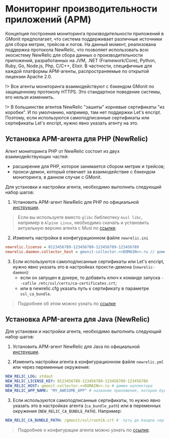 # Мониторинг производительности приложений (APM)
Концепция построения мониторинга производительности приложений в GMonit предполагает, что система поддерживает различные источники для сбора метрик, трейсов и логов. На данный момент, реализована поддержка протокола NewRelic, что позволяет использовать всю экосистему NewRelic для сбора данных о производительности приложений, разработанных на JVM, .NET (Framework/Core), Python, Ruby, Go, Node.js, Php, C/C++, Elixir. В частности, специфичные для каждой платформы APM-агенты, распространяемые по открытой лицензии Apache 2.0.

!> Все агенты мониторинга взаимодействуют с бэкендом GMonit по защищенному протоколу HTTPS. Это стандартное поведение системы, его нельзя измениить.

!> В большинстве агентов NewRelic "зашиты" корневые сертификаты "из коробки". И по умолчанию, например, там нет поддержки Let's encript. Поэтому, если используются самоподписанные сертификаты или сертификаты Let's encript, нужно явно указать агенту на это.

## Установка APM-агента для PHP (NewRelic)
Агент мониторинга PHP от NewRelic состоит из двух взаимодействующих частей:
* расширение для PHP, которое занимается сбором метрик и трейсов;
* прокси-демон, который отвечает за взаимодействие с бэкендом мониторинга, в данном случае с GMonit.

Для установки и настройки агента, необходимо выполнить следующий набор шагов:

1. Установить APM-агент NewRelic для PHP по официальной [инструкции](https://docs.newrelic.com/docs/apm/agents/php-agent/installation/php-agent-installation-overview).

> Если вы используете вместо `glibc` библиотеку `musl libc`, например в `Alpine Linux`, необходимо скачать и установить актуальную версию агента с Musl по [ссылке](https://download.newrelic.com/php_agent/release/).

2. Изменить настройки в конфигурационном файле `newrelic.ini`
```ini
newrelic.license = 0123456789-123456789-123456789-123456789
newrelic.daemon.collector_host = gmonit-collector.<<DOMAIN>>.ru // домен коллектора
```

3. Если используются самоподписанные сертификаты или Let's encript, нужно явно указать это в настройках проксти-демона (`newrelic-daemon`):
    * если он запущен в докере, то добавить ключ к команде запуска  `--cafile /etc/ssl/certs/ca-certificates.crt`;
    * или в newrelic.cfg указать путь к сертификату в параметре `ssl_ca_bundle`.

> Подробнее об этом можно узнать по [ссылке](https://docs.newrelic.com/docs/apm/agents/php-agent/configuration/proxy-daemon-newreliccfg-settings/#proxy-settings)

## Установка APM-агента для Java (NewRelic)
Для установки и настройки агента, необходимо выполнить следующий набор шагов:

1. Установить APM-агент NewRelic для Java по официальной [инструкции](https://docs.newrelic.com/install/java/).

2. Изменить настройки агента в конфигурационном файле `newrelic.yml` или через переменные окружения: 
```yaml
NEW_RELIC_LOG: stdout
NEW_RELIC_LICENSE_KEY: 0123456789-123456789-123456789-123456789
NEW_RELIC_HOST: gmonit-collector.<<DOMAIN>>.ru # домен коллектора
NEW_RELIC_APP_NAME: "MY_AWESOME_APP" # название приложения, которое будете мониторить
```

3. Если используются самоподписанные сертификаты, то нужно явно указать это в настройках агента (`ca_bundle_path`) или в переменных окружения (`NEW_RELIC_CA_BUNDLE_PATH`). Например:
```yaml
NEW_RELIC_CA_BUNDLE_PATH: /gmonit/ssl/rootCA.crt #  путь до бандла сертификатов
```

> Подробнее о конфигурации агента можно узнать по [ссылке](https://docs.newrelic.com/docs/apm/agents/java-agent/configuration/java-agent-configuration-config-file/).

